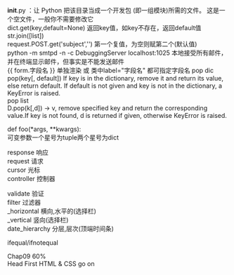 ﻿__init__.py ：让 Python 把该目录当成一个开发包 (即一组模块)所需的文件。 这是一个空文件，一般你不需要修改它  
dict.get(key,default=None) 返回key值，如key不存在，返回default值  
str.join([list])  
request.POST.get('subject','') 第一个复值，为空则赋第二个(默认值)  
python -m smtpd -n -c DebuggingServer localhost:1025 本地接受所有邮件，并在终端显示邮件，但事实是不能发送邮件  
{{ form.字段名 }} 单独渲染 或 类中label="字段名" 都可指定字段名
pop dic  
pop(key[, default]) If key is in the dictionary, remove it and return its value, else return default. If default is not given and key is not in the dictionary, a KeyError is raised.  
pop list  
D.pop(k[,d]) -> v, remove specified key and return the corresponding value.If key is not found, d is returned if given, otherwise KeyError is raised.  

def foo(*args, **kwargs):  
可变参数一个星号为tuple两个星号为dict  

response 响应  
request 请求  
cursor 光标  
controller 控制器  

validate 验证  
filter 过滤器  
_horizontal  横向,水平的(选择栏)  
_vertical 竖向(选择栏)  
date_hierarchy  分层,层次(顶端时间条)  

ifequal/ifnotequal  

Chap09 60%  
Head First HTML & CSS go on  
